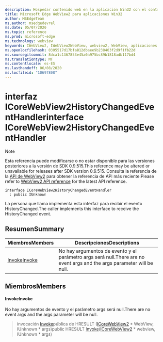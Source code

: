 ```yaml
---
description: Hospedar contenido web en la aplicación Win32 con el control Microsoft Edge WebView2
title: Microsoft Edge WebView2 para aplicaciones Win32
author: MSEdgeTeam
ms.author: msedgedevrel
ms.date: 05/07/2020
ms.topic: reference
ms.prod: microsoft-edge
ms.technology: webview
keywords: IWebView2, IWebView2WebView, webview2, WebView, aplicaciones Win32, Win32, Edge, ICoreWebView2, ICoreWebView2Controller, control de explorador, HTML Edge
ms.openlocfilehash: 0305517d17bfa812dbaee9b238403f2d9f1fb22d
ms.sourcegitcommit: 8dca1c1367853e45a0a975bc89b1818adb117bd4
ms.translationtype: MT
ms.contentlocale: es-ES
ms.lasthandoff: 06/08/2020
ms.locfileid: "10697808"
---
```

# <span data-ttu-id="57797-104">interfaz ICoreWebView2HistoryChangedEventHandler</span><span class="sxs-lookup"><span data-stu-id="57797-104">interface ICoreWebView2HistoryChangedEventHandler</span></span> 

> [!NOTE]
> <span data-ttu-id="57797-105">Esta referencia puede modificarse o no estar disponible para las versiones posteriores a la versión de SDK 0.9.515.</span><span class="sxs-lookup"><span data-stu-id="57797-105">This reference may be altered or unavailable for releases after SDK version 0.9.515.</span></span> <span data-ttu-id="57797-106">Consulta la referencia de la [API de WebView2](../../../webview2-api-reference.md) para obtener la referencia de API más reciente.</span><span class="sxs-lookup"><span data-stu-id="57797-106">Please refer to [WebView2 API reference](../../../webview2-api-reference.md) for the latest API reference.</span></span>

```
interface ICoreWebView2HistoryChangedEventHandler
  : public IUnknown
```

<span data-ttu-id="57797-107">La persona que llama implementa esta interfaz para recibir el evento HistoryChanged.</span><span class="sxs-lookup"><span data-stu-id="57797-107">The caller implements this interface to receive the HistoryChanged event.</span></span>

## <span data-ttu-id="57797-108">Resumen</span><span class="sxs-lookup"><span data-stu-id="57797-108">Summary</span></span>

 <span data-ttu-id="57797-109">Miembros</span><span class="sxs-lookup"><span data-stu-id="57797-109">Members</span></span>                        | <span data-ttu-id="57797-110">Descripciones</span><span class="sxs-lookup"><span data-stu-id="57797-110">Descriptions</span></span>
--------------------------------|---------------------------------------------
[<span data-ttu-id="57797-111">Invoke</span><span class="sxs-lookup"><span data-stu-id="57797-111">Invoke</span></span>](#invoke) | <span data-ttu-id="57797-112">No hay argumentos de evento y el parámetro args será null.</span><span class="sxs-lookup"><span data-stu-id="57797-112">There are no event args and the args parameter will be null.</span></span>

## <span data-ttu-id="57797-113">Miembros</span><span class="sxs-lookup"><span data-stu-id="57797-113">Members</span></span>

#### <span data-ttu-id="57797-114">Invoke</span><span class="sxs-lookup"><span data-stu-id="57797-114">Invoke</span></span> 

<span data-ttu-id="57797-115">No hay argumentos de evento y el parámetro args será null.</span><span class="sxs-lookup"><span data-stu-id="57797-115">There are no event args and the args parameter will be null.</span></span>

> <span data-ttu-id="57797-116">invocación [Invoke](#invoke)pública de HRESULT ([ICoreWebView2](icorewebview2.md) \* WebView, IUnknown \* args)</span><span class="sxs-lookup"><span data-stu-id="57797-116">public HRESULT [Invoke](#invoke)([ICoreWebView2](icorewebview2.md) \* webview, IUnknown \* args)</span></span>

